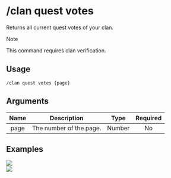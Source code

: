 # /clan quest votes

Returns all current quest votes of your clan.

> [!NOTE]
> This command requires clan verification.

## Usage

```
/clan quest votes {page}
```

## Arguments

| Name | Description             | Type   | Required |
| :--: | :---------------------: | :----: | :------: |
| page | The number of the page. | Number | No       |

## Examples

<img src="https://github.com/xNickyDev/Forkman/assets/111157596/191ec586-3ec7-45ae-966c-1008d085f6bd" class="rounded-corners">\
<img src="https://github.com/xNickyDev/Forkman/assets/111157596/12342783-0661-4ef8-be60-0b9b9491da21" class="rounded-corners">